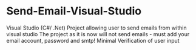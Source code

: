 # Send-Email-Visual-Studio
Visual Studio (C#/ .Net) Project allowing user to send emails from within visual studio
The project as it is now will not send emails - must add your email account, password and smtp!
Minimal Verification of user input
